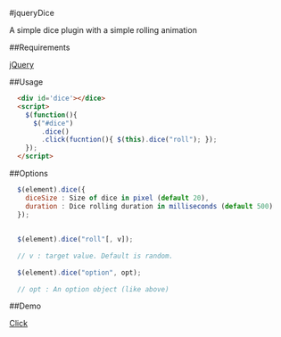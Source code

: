 #jqueryDice

A simple dice plugin with a simple rolling animation

##Requirements

[jQuery](http://jquery.com)

##Usage
```html
  <div id='dice'></dice>
  <script>
    $(function(){
      $("#dice")
        .dice()
        .click(fucntion(){ $(this).dice("roll"); });
    });
  </script>
```
##Options
```javascript
  $(element).dice({
    diceSize : Size of dice in pixel (default 20),
    duration : Dice rolling duration in milliseconds (default 500)
  });
  
  
  $(element).dice("roll"[, v]);
  
  // v : target value. Default is random.
  
  $(element).dice("option", opt);
  
  // opt : An option object (like above)
```
##Demo

[Click](http://dev.lazygyu.net/test/dice/jqueryDice/example.html)
  
  

